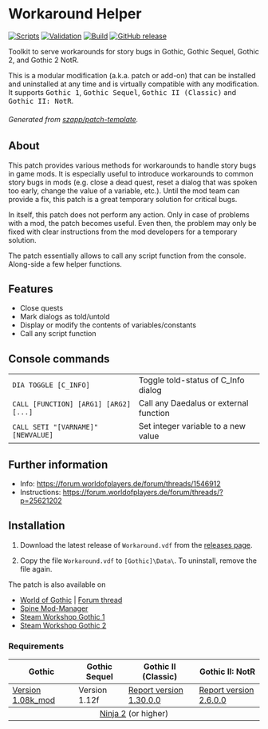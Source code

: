 # Workaround Helper

[![Scripts](https://github.com/szapp/Workaround/actions/workflows/scripts.yml/badge.svg)](https://github.com/szapp/Workaround/actions/workflows/scripts.yml)
[![Validation](https://github.com/szapp/Workaround/actions/workflows/validation.yml/badge.svg)](https://github.com/szapp/Workaround/actions/workflows/validation.yml)
[![Build](https://github.com/szapp/Workaround/actions/workflows/build.yml/badge.svg)](https://github.com/szapp/Workaround/actions/workflows/build.yml)
[![GitHub release](https://img.shields.io/github/v/release/szapp/Workaround.svg)](https://github.com/szapp/Workaround/releases/latest)

Toolkit to serve workarounds for story bugs in Gothic, Gothic Sequel, Gothic 2, and Gothic 2 NotR.

This is a modular modification (a.k.a. patch or add-on) that can be installed and uninstalled at any time and is virtually compatible with any modification.
It supports <kbd>Gothic 1</kbd>, <kbd>Gothic Sequel</kbd>, <kbd>Gothic II (Classic)</kbd> and <kbd>Gothic II: NotR</kbd>.

###### Generated from [szapp/patch-template](https://github.com/szapp/patch-template).

## About

This patch provides various methods for workarounds to handle story bugs in game mods.
It is especially useful to introduce workarounds to common story bugs in mods (e.g. close a dead quest, reset a dialog that was spoken too early, change the value of a variable, etc.).
Until the mod team can provide a fix, this patch is a great temporary solution for critical bugs.

In itself, this patch does not perform any action.
Only in case of problems with a mod, the patch becomes useful.
Even then, the problem may only be fixed with clear instructions from the mod developers for a temporary solution.

The patch essentially allows to call any script function from the console.
Along-side a few helper functions.

## Features

- Close quests
- Mark dialogs as told/untold
- Display or modify the contents of variables/constants
- Call any script function

## Console commands

<table>
  <tbody>
    <tr>
      <td><code>DIA TOGGLE [C_INFO]</code></td>
      <td>Toggle told-status of C_Info dialog</td>
    </tr>
    <tr>
      <td><code>CALL [FUNCTION] [ARG1] [ARG2] [...]</code></td>
      <td>Call any Daedalus or external function</td>
    </tr>
    <tr>
      <td><code>CALL SETI "[VARNAME]" [NEWVALUE]</code></td>
      <td>Set integer variable to a new value</td>
    </tr>
  </tbody>
</table>

## Further information

- Info: https://forum.worldofplayers.de/forum/threads/1546912
- Instructions: https://forum.worldofplayers.de/forum/threads/?p=25621202

## Installation

1. Download the latest release of `Workaround.vdf` from the [releases page](https://github.com/szapp/Workaround/releases/latest).

2. Copy the file `Workaround.vdf` to `[Gothic]\Data\`. To uninstall, remove the file again.

The patch is also available on
- [World of Gothic](https://www.worldofgothic.de/dl/download_614.htm) | [Forum thread](https://forum.worldofplayers.de/forum/threads/1546912)
- [Spine Mod-Manager](https://clockwork-origins.com/spine/)
- [Steam Workshop Gothic 1](https://steamcommunity.com/sharedfiles/filedetails/?id=2787275653)
- [Steam Workshop Gothic 2](https://steamcommunity.com/sharedfiles/filedetails/?id=2787275237)

### Requirements

<table><thead><tr><th>Gothic</th><th>Gothic Sequel</th><th>Gothic II (Classic)</th><th>Gothic II: NotR</th></tr></thead>
<tbody><tr><td><a href="https://www.worldofgothic.de/dl/download_6.htm">Version 1.08k_mod</a></td><td>Version 1.12f</td><td><a href="https://www.worldofgothic.de/dl/download_278.htm">Report version 1.30.0.0</a></td><td><a href="https://www.worldofgothic.de/dl/download_278.htm">Report version 2.6.0.0</a></td></tr></tbody>
<tbody><tr><td colspan="4" align="center"><a href="https://github.com/szapp/Ninja">Ninja 2</a> (or higher)</td></tr></tbody></table>

<!--

If you are interested in writing your own patch, please do not copy this patch!
Instead refer to the PATCH TEMPLATE to build a foundation that is customized to your needs!
The patch template can found at https://github.com/szapp/patch-template.

-->

